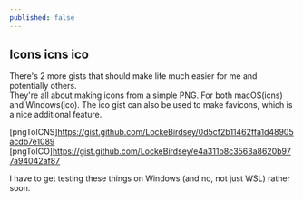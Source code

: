 ```yaml
---
published: false
---
```

## Icons icns ico

There's 2 more gists that should make life much easier for me and potentially others.  
They're all about making icons from a simple PNG. For both macOS(icns) and Windows(ico). The ico gist can also be used to make favicons, which is a nice additional feature.

[pngToICNS]<https://gist.github.com/LockeBirdsey/0d5cf2b11462ffa1d48905acdb7e1089>
[pngToICO]<https://gist.github.com/LockeBirdsey/e4a311b8c3563a8620b977a94042af87>

I have to get testing these things on Windows (and no, not just WSL) rather soon.